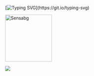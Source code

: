 [![Typing SVG](https://readme-typing-svg.demolab.com?font=Sixtyfour&duration=6000&pause=10&color=26F714&multiline=true&random=false&width=800&height=55&lines=Welcome+to+my+profile!;Enjoy+your+digital+ride!)](https://git.io/typing-svg)

 <img src="https://komarev.com/ghpvc/?username=Sensabg&label=Profile%20Hits&color=1aac15&style=flat" alt="Sensabg" width="150px" height="auto">

![](https://hit.yhype.me/github/profile?user_id=151548889)
